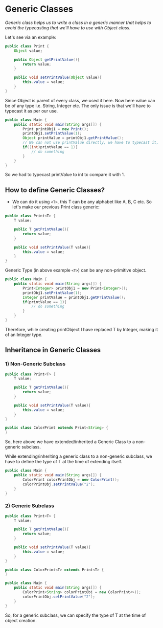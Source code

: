 # Generic Classes

*Generic class helps us to write a class in a generic manner that helps to avoid the typecasting that we'll have to use with Object class.*

Let's see via an example:

```java
public class Print {
    Object value;

    public Object getPrintValue(){
        return value;
    }

    public void setPrintValue(Object value){
        this.value = value;
    }
}
```

Since Object is parent of every class, we used it here. Now here value can be of any type i.e. String, Integer etc. The only issue is that we'll have to typecast it as per our use.

```java
public class Main {
    public static void main(String args[]) {
        Print printObj1 = new Print();
        printObj1.setPrintValue(1);
        Object printValue = printObj1.getPrintValue();
        // We can not use printValue directly, we have to typecast it, else it will be compile time error
        if((int)printValue == 1){
            // do something
        }
    }
}
```

So we had to typecast printValue to int to compare it with 1.

## How to define Generic Classes?

* We can do it using `<T>`, this T can be any alphabet like A, B, C etc.
  So let's make our previous Print class generic:

```java
public class Print<T> {
    T value;

    public T getPrintValue(){
        return value;
    }

    public void setPrintValue(T value){
        this.value = value;
    }
}
```

Generic Type (in above example `<T>`) can be any non-primitive object.

```java
public class Main {
    public static void main(String args[]) {
        Print<Integer> printObj1 = new Print<Integer>();
        printObj1.setPrintValue(1);
        Integer printValue = printObj1.getPrintValue();
        if(printValue == 1){
            // do something
        }
    }
}
```

Therefore, while creating printObject I have replaced T by Integer, making it of an Integer type.

## Inheritance in Generic Classes

### 1) Non-Generic Subclass

```java
public class Print<T> {
    T value;

    public T getPrintValue(){
        return value;
    }

    public void setPrintValue(T value){
        this.value = value;
    }
}
```

```java
public class ColorPrint extends Print<String> {
}
```

So, here above we have extended/inherited a Generic Class to a non-generic subclass.

While extending/inheriting a generic class to a non-generic subclass, we have to define the type of T at the time of extending itself.

```java
public class Main {
    public static void main(String args[]) {
        ColorPrint colorPrintObj = new ColorPrint();
        colorPrintObj.setPrintValue("2");
    }
}
```

### 2) Generic Subclass

```java
public class Print<T> {
    T value;

    public T getPrintValue(){
        return value;
    }

    public void setPrintValue(T value){
        this.value = value;
    }
}
```

```java
public class ColorPrint<T> extends Print<T> {
}
```

```java
public class Main {
    public static void main(String args[]) {
        ColorPrint<String> colorPrintObj = new ColorPrint<>();
        colorPrintObj.setPrintValue("2");
    }
}
```

So, for a generic subclass, we can specify the type of T at the time of object creation.
